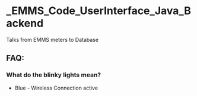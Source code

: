 # _EMMS_Code_UserInterface_Java_Backend
 Talks from EMMS meters to Database
 
## FAQ:
### What do the blinky lights mean?
- Blue - Wireless Connection active
